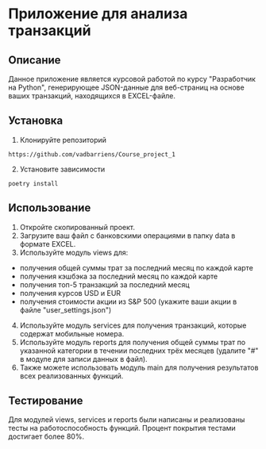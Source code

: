 # Приложение для анализа транзакций

## Описание

Данное приложение является курсовой работой по курсу "Разработчик на Python", 
генерирующее JSON-данные для веб-страниц на основе ваших транзакций, находящихся в EXCEL-файле.

## Установка

1. Клонируйте репозиторий

``` https://github.com/vadbarriens/Course_project_1 ```

2. Установите зависимости

``` poetry install ```

## Использование

1. Откройте скопированный проект.
2. Загрузите ваш файл с банковскими операциями в папку data в формате EXCEL.
3. Используйте модуль views для:
- получения общей суммы трат за последний месяц по каждой карте
- получения кэшбэка за последний месяц по каждой карте
- получения топ-5 транзакций за последний месяц
- получения курсов USD и EUR
- получения стоимости акции из S&P 500 (укажите ваши акции в файле "user_settings.json")
4. Используйте модуль services для получения транзакций, которые содержат мобильные номера.
5. Используйте модуль reports для получения общей суммы трат по указанной категории 
в течении последних трёх месяцев (удалите "#" в модуле для записи данных в файл).
6. Также можете использовать модуль main для получения результатов всех реализованных функций.

## Тестирование

Для модулей views, services и reports были написаны и реализованы тесты на работоспособность функций. 
Процент покрытия тестами достигает более 80%.
